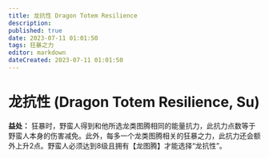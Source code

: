 ```yaml
---
title: 龙抗性 Dragon Totem Resilience
description: 
published: true
date: 2023-07-11 01:01:50
tags: 狂暴之力
editor: markdown
dateCreated: 2023-07-11 01:01:50
---
```


# 龙抗性 (Dragon Totem Resilience, Su)

**益处：** 狂暴时，野蛮人得到和他所选龙类图腾相同的能量抗力，此抗力点数等于野蛮人本身的伤害减免。此外，每多一个龙类图腾相关的狂暴之力，此抗力还会额外上升2点。野蛮人必须达到8级且拥有【龙图腾】才能选择“龙抗性”。
